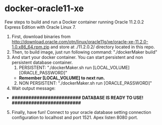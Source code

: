 # docker-oracle11-xe
Few steps to build and run a Docker container running Oracle 11.2.0.2 Express Edition with Oracle Linux 7.

1. First, download binaries from http://download.oracle.com/otn/linux/oracle11g/xe/oracle-xe-11.2.0-1.0.x86_64.rpm.zip and store at ./11.2.0.2/ directory located in this repo.
2. Then, to build image, just run following command: "./dockerMaker build"
3. And start your docker container. You can start persistent and non persistent database container.
    1. PERSISTENT: "./dockerMaker.sh run [LOCAL_VOLUME] [ORACLE_PASSWORD]"
      * **Remember [LOCAL_VOLUME] to next run.**
    2. NON PERSISTENT: "./dockerMaker.sh run [ORACLE_PASSWORD]"
4. Wait output message:
 *   **\#\#\#\#\#\#\#\#\#\#\#\#\#\#\#\#\#\#\#\#\#\#\#\#\#**
    **DATABASE IS READY TO USE!**
    **\#\#\#\#\#\#\#\#\#\#\#\#\#\#\#\#\#\#\#\#\#\#\#\#\#**
5. Finally, have fun! Connect to your oracle database setting connection configuration to localhost and port 1521. Apex listen 8080 port.
